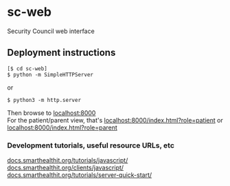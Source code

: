 # sc-web
Security Council web interface

## Deployment instructions

```
[$ cd sc-web]
$ python -m SimpleHTTPServer
```
or
```
$ python3 -m http.server
```
Then browse to [localhost:8000](http://localhost:8000)  
For the patient/parent view, that's [localhost:8000/index.html?role=patient](http://localhost:8000/index.html?role=patient) or [localhost:8000/index.html?role=parent](http://localhost:8000/index.html?role=parent)

### Development tutorials, useful resource URLs, etc
[docs.smarthealthit.org/tutorials/javascript/](http://docs.smarthealthit.org/tutorials/javascript/)  
[docs.smarthealthit.org/clients/javascript/](http://docs.smarthealthit.org/clients/javascript/)  
[docs.smarthealthit.org/tutorials/server-quick-start/](http://docs.smarthealthit.org/tutorials/server-quick-start/)

